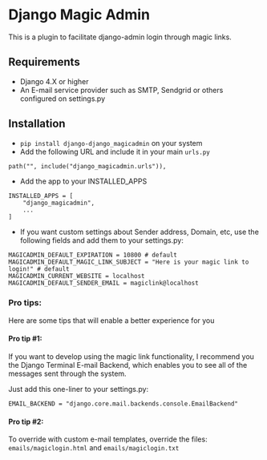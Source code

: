 # Django Magic Admin

This is a plugin to facilitate django-admin login through magic links.

## Requirements

 - Django 4.X or higher
 - An E-mail service provider such as SMTP, Sendgrid or others configured on settings.py

## Installation

 - `pip install django-django_magicadmin` on your system
 - Add the following URL and include it in your main `urls.py`

```
path("", include("django_magicadmin.urls")),
```
 - Add the app to your INSTALLED_APPS
```
INSTALLED_APPS = [
    "django_magicadmin",
    ...
]
```
 - If you want custom settings about Sender address, Domain, etc, use the following fields and add them to your settings.py:

```
MAGICADMIN_DEFAULT_EXPIRATION = 10800 # default
MAGICADMIN_DEFAULT_MAGIC_LINK_SUBJECT = "Here is your magic link to login!" # default
MAGICADMIN_CURRENT_WEBSITE = localhost
MAGICADMIN_DEFAULT_SENDER_EMAIL = magiclink@localhost
```

### Pro tips:

Here are some tips that will enable a better experience for you

#### Pro tip #1:
If you want to develop using the magic link functionality, I recommend you
the Django Terminal E-mail Backend, which enables you to see all of the messages sent through the system.

Just add this one-liner to your settings.py:

```
EMAIL_BACKEND = "django.core.mail.backends.console.EmailBackend"
```


#### Pro tip #2:
To override with custom e-mail templates, override the files: `emails/magiclogin.html` and `emails/magiclogin.txt`